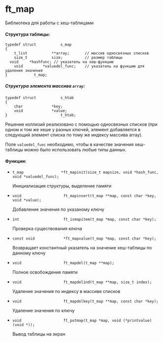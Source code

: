 # ft_map

Библиотека для работы c хеш-таблицами

#### Структура таблицы:
```
typedef struct           s_map
{
	t_list           **array;		// массив односвязных списков
	size_t           size;			// размер таблицы
  void     *hashfunc; // указатель на хеш-функцию
	void		 *valuedel_func;	// указатель на функцию для удаления значения
}			 t_map;
```

##### Структура элемента массива `array`:
```
typedef struct           s_htab
{
	char             *key;
	void             *value;
}                        t_htab;
```

Решение коллизий реализовано с помощью односвязных списков (при одном и том же хеше у разных ключей, элемент добавляется в следующий элемент списка по тому же индексу массива array).

Поле `valuedel_func` необходимо, чтобы в качестве значения хеш-таблицы можно было использовать любые типы данных.

#### Функции:

* `t_map                 *ft_mapinit(size_t mapsize, void *hash_func, void *valuedel_func);`
  
  Инициализация структуры, выделение памяти

* `void                   ft_mapinsert(t_map **map, const char *key, void *value);`
  
  Добавление значения по указаному ключу
  
* `int                    ft_ismapitem(t_map *map, const char *key);`
  
  Проверка существования ключа

* `const void             *ft_mapvalue(t_map *map, const char *key);`
  
  Возвращает константный указатель на значение хеш-таблицы по данному ключу

* `void                   ft_mapdel(t_map **map);`
  
  Полное освобождение памяти

* `void                   ft_mapdelind(t_map **map, size_t index);`
  
  Удаление значения по индексу в массиве списков

* `void                   ft_mapdelkey(t_map **map, const char *key);`
  
  Удаление значения по ключу

* `void                   ft_putmap(t_map *map, void (*printvalue)(void *));`
  
  Вывод таблицы на экран
